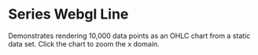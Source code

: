 # Series Webgl Line

Demonstrates rendering 10,000 data points as an OHLC chart from a static data set. Click the chart to zoom the x domain.
